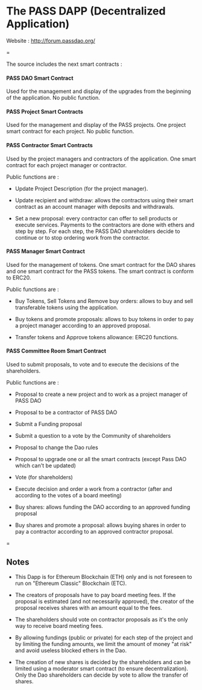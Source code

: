 # The PASS DAPP (Decentralized Application)


Website : http://forum.passdao.org/

=

The source includes the next smart contracts :


#### PASS DAO Smart Contract
Used for the management and display of the upgrades from the beginning of the application. No public function.


#### PASS Project Smart Contracts
Used for the management and display of the PASS projects. One project smart contract for each project. No public function.


#### PASS Contractor Smart Contracts
Used by the project managers and contractors of the application. One smart contract for each project manager or contractor.

Public functions are : 

- Update Project Description (for the project manager).

- Update recipient and withdraw: allows the contractors using their smart contract as an account manager with deposits and withdrawals.

- Set a new proposal: every contractor can offer to sell products or execute services. Payments to the contractors are done with ethers and step by step. For each step, the PASS DAO shareholders decide to continue or to stop ordering work from the contractor.  


#### PASS Manager Smart Contract
Used for the management of tokens. One smart contract for the DAO shares and one smart contract for the PASS tokens. The smart contract is conform to ERC20.

Public functions are : 

- Buy Tokens, Sell Tokens and Remove buy orders: allows to buy and sell transferable tokens using the application.

- Buy tokens and promote proposals: allows to buy tokens in order to pay a project manager according to an approved proposal.

- Transfer tokens and Approve tokens allowance: ERC20 functions.



#### PASS Committee Room Smart Contract
Used to submit proposals, to vote and to execute the decisions of the shareholders.

Public functions are :

- Proposal to create a new project and to work as a project manager of PASS DAO

- Proposal to be a contractor of PASS DAO

- Submit a Funding proposal

- Submit a question to a vote by the Community of shareholders

- Proposal to change the Dao rules

- Proposal to upgrade one or all the smart contracts (except Pass DAO which can't be updated)

- Vote (for shareholders)

- Execute decision and order a work from a contractor (after and according to the votes of a board meeting)

- Buy shares: allows funding the DAO according to an approved funding proposal

- Buy shares and promote a proposal:  allows buying shares in order to pay a contractor according to an approved contractor proposal.


=

## Notes

- This Dapp is for Ethereum Blockchain (ETH) only and is not foreseen to run on "Ethereum Classic" Blockchain (ETC).

- The creators of proposals have to pay board meeting fees. If the proposal is estimated (and not necessarily approved), the creator of the proposal receives shares with an amount equal to the fees.

- The shareholders should vote on contractor proposals as it's the only way to receive board meeting fees. 

- By allowing fundings (public or private) for each step of the project and by limiting the funding amounts, we limit the amount of money "at risk" and avoid useless blocked ethers in the Dao.

- The creation of new shares is decided by the shareholders and can be limited using a moderator smart contract (to ensure decentralization). Only the Dao shareholders can decide by vote to allow the transfer of shares.
